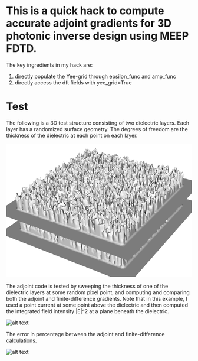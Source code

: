 # This is a quick hack to compute accurate adjoint gradients for 3D photonic inverse design using MEEP FDTD.
The key ingredients in my hack are:
1. directly populate the Yee-grid through epsilon_func and amp_func <br/>
2. directly access the dft fields with yee_grid=True

# Test

The following is a 3D test structure consisting of two dielectric layers. Each layer has a randomized surface geometry. The degrees of freedom are the thickness of the dielectric at each point on each layer.

![alt text](https://github.com/zlin-opt/meep-adjoint-3d/blob/master/eps3d.png?raw=true)

The adjoint code is tested by sweeping the thickness of one of the dielectric layers at some random pixel point, and computing and comparing both the adjoint and finite-difference gradients. Note that in this example, I used a point current at some point above the dielectric and then computed the integrated field intensity |E|^2 at a plane beneath the dielectric. 

![alt text](https://github.com/zlin-opt/meep-adjoint-3d/blob/master/adj-diff.png?raw=true)

The error in percentage between the adjoint and finite-difference calculations.

![alt text](https://github.com/zlin-opt/meep-adjoint-3d/blob/master/adj-diff-err.png?raw=true)
